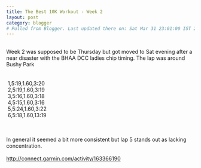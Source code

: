 ```yaml
---
title: The Best 10K Workout - Week 2
layout: post
category: blogger
# Pulled from Blogger. Last updated there on: Sat Mar 31 23:01:00 IST 2012
---
```

<br />Week 2 was supposed to be Thursday but got moved to Sat evening after a near disaster with the BHAA DCC ladies chip timing. The lap was around Bushy Park<br /><br /><br />&nbsp;1,5:19,1.60,3:20<br />&nbsp;2,5:19,1.60,3:19<br />&nbsp;3,5:16,1.60,3:18<br />&nbsp;4,5:15,1.60,3:16<br />&nbsp;5,5:24,1.60,3:22<br />&nbsp;6,5:18,1.60,13:19<br /><br /><div><br /></div><div>In general it seemed a bit more consistent but lap 5 stands out as lacking concentration.</div><div><br /></div><div><a href="http://connect.garmin.com/activity/163366190">http://connect.garmin.com/activity/163366190</a></div><div><br /></div><div><br /></div><div><br /></div>
